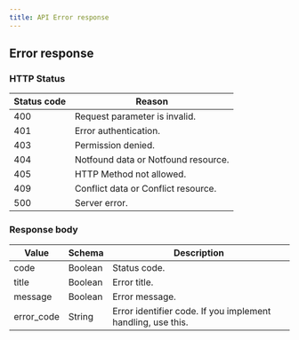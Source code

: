 ```yaml
---
title: API Error response
---
```


## Error response
### HTTP Status
|Status code|Reason|
|---|---|
|400|Request parameter is invalid.|
|401|Error authentication.|
|403|Permission denied.|
|404|Notfound data or Notfound resource.|
|405|HTTP Method not allowed.|
|409|Conflict data or Conflict resource.|
|500|Server error.|

### Response body
|Value|Schema|Description|
|---|---|---|
|code|Boolean|Status code.|
|title|Boolean|Error title.|
|message|Boolean|Error message.|
|error_code|String|Error identifier code. If you implement handling, use this.|
